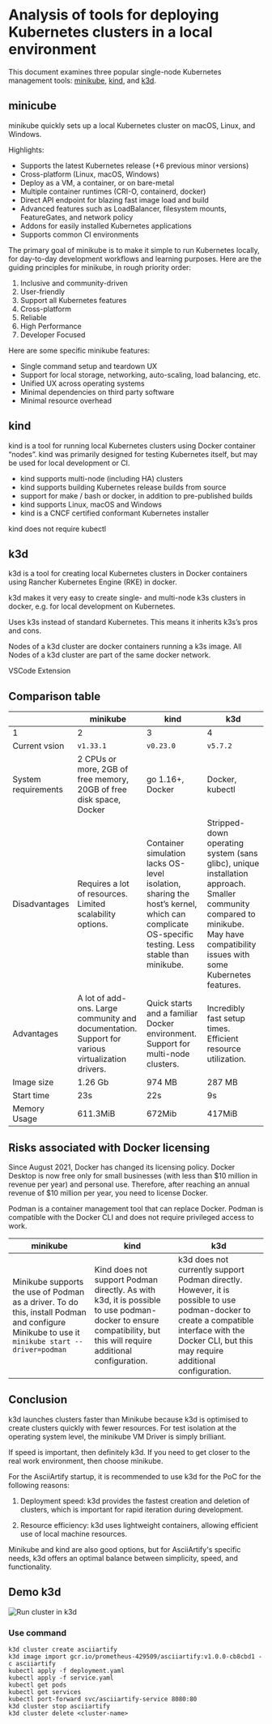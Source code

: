 # Analysis of tools for deploying Kubernetes clusters in a local environment

This document examines three popular single-node Kubernetes management tools: [minikube](https://minikube.sigs.k8s.io/docs/), [kind](https://kind.sigs.k8s.io/), and [k3d](https://k3d.io/v5.7.2/).

## minicube

minikube quickly sets up a local Kubernetes cluster on macOS, Linux, and Windows.

Highlights:

- Supports the latest Kubernetes release (+6 previous minor versions)
- Cross-platform (Linux, macOS, Windows)
- Deploy as a VM, a container, or on bare-metal
- Multiple container runtimes (CRI-O, containerd, docker)
- Direct API endpoint for blazing fast image load and build
- Advanced features such as LoadBalancer, filesystem mounts, FeatureGates, and network policy
- Addons for easily installed Kubernetes applications
- Supports common CI environments

The primary goal of minikube is to make it simple to run Kubernetes locally, for day-to-day development workflows and learning purposes. Here are the guiding principles for minikube, in rough priority order:

1. Inclusive and community-driven
2. User-friendly
3. Support all Kubernetes features
4. Cross-platform
5. Reliable
6. High Performance
7. Developer Focused

Here are some specific minikube features:

- Single command setup and teardown UX
- Support for local storage, networking, auto-scaling, load balancing, etc.
- Unified UX across operating systems
- Minimal dependencies on third party software
- Minimal resource overhead

## kind

kind is a tool for running local Kubernetes clusters using Docker container “nodes”.
kind was primarily designed for testing Kubernetes itself, but may be used for local development or CI.

- kind supports multi-node (including HA) clusters
- kind supports building Kubernetes release builds from source
- support for make / bash or docker, in addition to pre-published builds
- kind supports Linux, macOS and Windows
- kind is a CNCF certified conformant Kubernetes installer

kind does not require kubectl

## k3d

k3d is a tool for creating local Kubernetes clusters in Docker containers using Rancher Kubernetes Engine (RKE) in docker.

k3d makes it very easy to create single- and multi-node k3s clusters in docker, e.g. for local development on Kubernetes.

Uses k3s instead of standard Kubernetes. This means it inherits k3s’s pros and cons.

Nodes of a k3d cluster are docker containers running a k3s image.
All Nodes of a k3d cluster are part of the same docker network.

VSCode Extension

## Comparison table

|                     | minikube                                                                                         | kind                                                                                                                                           | k3d                                                                                                                                                                             |
| ------------------- | ------------------------------------------------------------------------------------------------ | ---------------------------------------------------------------------------------------------------------------------------------------------- | ------------------------------------------------------------------------------------------------------------------------------------------------------------------------------- |
| 1                   | 2                                                                                                | 3                                                                                                                                              | 4                                                                                                                                                                               |
| Current vsion       | `v1.33.1`                                                                                        | `v0.23.0`                                                                                                                                      | `v5.7.2`                                                                                                                                                                        |
| System requirements | 2 CPUs or more, 2GB of free memory, 20GB of free disk space, Docker                              | go 1.16+, Docker                                                                                                                               | Docker, kubectl                                                                                                                                                                 |
| Disadvantages       | Requires a lot of resources. Limited scalability options.                                        | Container simulation lacks OS-level isolation, sharing the host’s kernel, which can complicate OS-specific testing. Less stable than minikube. | Stripped-down operating system (sans glibc), unique installation approach. Smaller community compared to minikube. May have compatibility issues with some Kubernetes features. |
| Advantages          | A lot of add-ons. Large community and documentation. Support for various virtualization drivers. | Quick starts and a familiar Docker environment. Support for multi-node clusters.                                                               | Incredibly fast setup times. Efficient resource utilization.                                                                                                                    |
| Image size          | 1.26 Gb                                                                                          | 974 MB                                                                                                                                         | 287 MB                                                                                                                                                                          |
| Start time          | 23s                                                                                              | 22s                                                                                                                                            | 9s                                                                                                                                                                              |
| Memory Usage        | 611.3MiB                                                                                         | 672Mib                                                                                                                                         | 417MiB                                                                                                                                                                          |

## Risks associated with Docker licensing

Since August 2021, Docker has changed its licensing policy. Docker Desktop is now free only for small businesses (with less than $10 million in revenue per year) and personal use. Therefore, after reaching an annual revenue of $10 million per year, you need to license Docker.

Podman is a container management tool that can replace Docker. Podman is compatible with the Docker CLI and does not require privileged access to work.

| minikube                                                                                                                                      | kind                                                                                                                                                             | k3d                                                                                                                                                                                               |
| --------------------------------------------------------------------------------------------------------------------------------------------- | ---------------------------------------------------------------------------------------------------------------------------------------------------------------- | ------------------------------------------------------------------------------------------------------------------------------------------------------------------------------------------------- |
| Minikube supports the use of Podman as a driver. To do this, install Podman and configure Minikube to use it `minikube start --driver=podman` | Kind does not support Podman directly. As with k3d, it is possible to use podman-docker to ensure compatibility, but this will require additional configuration. | k3d does not currently support Podman directly. However, it is possible to use podman-docker to create a compatible interface with the Docker CLI, but this may require additional configuration. |

## Conclusion

k3d launches clusters faster than Minikube because k3d is optimised to create clusters quickly with fewer resources.
For test isolation at the operating system level, the minikube VM Driver is simply brilliant.

If speed is important, then definitely k3d. If you need to get closer to the real work environment, then choose minikube.

For the AsciiArtify startup, it is recommended to use k3d for the PoC for the following reasons:

1. Deployment speed: k3d provides the fastest creation and deletion of clusters, which is important for rapid iteration during development.

2. Resource efficiency: k3d uses lightweight containers, allowing efficient use of local machine resources.

Minikube and kind are also good options, but for AsciiArtify's specific needs, k3d offers an optimal balance between simplicity, speed, and functionality.

## Demo k3d

![Run cluster in k3d](./demo.gif)

### Use command

```
k3d cluster create asciiartify
k3d image import gcr.io/prometheus-429509/asciiartify:v1.0.0-cb8cbd1 -c asciiartify
kubectl apply -f deployment.yaml
kubectl apply -f service.yaml
kubectl get pods
kubectl get services
kubectl port-forward svc/asciiartify-service 8080:80
k3d cluster stop asciiartify
k3d cluster delete <cluster-name>
```
